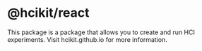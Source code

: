 # @hcikit/react

This package is a package that allows you to create and run HCI experiments. Visit hcikit.github.io for more information.
